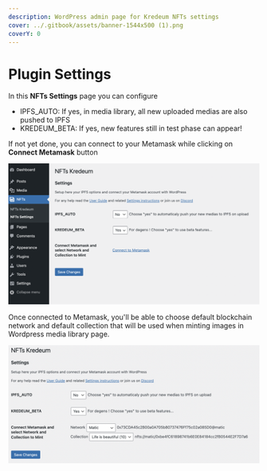 ```yaml
---
description: WordPress admin page for Kredeum NFTs settings
cover: ../.gitbook/assets/banner-1544x500 (1).png
coverY: 0
---
```


# Plugin Settings

In this **NFTs Settings** page you can configure&#x20;

* IPFS\_AUTO: If yes, in media library, all new uploaded medias are also pushed to IPFS
* KREDEUM\_BETA: If yes, new features still in test phase can appear!

If not yet done, you can connect to your Metamask while clicking on **Connect Metamask** button

![](<../.gitbook/assets/Screenshot 2022-01-06 at 19.19.03.png>)

Once connected to Metamask, you'll be able to choose default blockchain network and default collection that will be used when minting images in Wordpress media library page.

![](<../.gitbook/assets/Screenshot 2022-01-10 at 13.40.25.png>)
